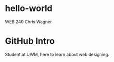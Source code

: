 # hello-world
WEB 240 Chris Wagner
<!DOCTYPE html>
<html>
<body>

<h1>GitHub Intro</h1>
<p>Student at UWM, here to learn about web designing.</p>

</body>
</html>
